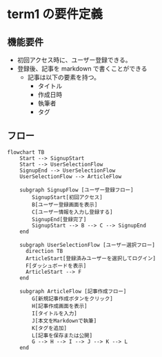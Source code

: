 # term1 の要件定義

## 機能要件

- 初回アクセス時に、ユーザー登録できる。
- 登録後、記事を markdown で書くことができる
  - 記事は以下の要素を持つ。
    - タイトル
    - 作成日時
    - 執筆者
    - タグ

## フロー

```mermaid
flowchart TB
    Start --> SignupStart
    Start --> UserSelectionFlow
    SignupEnd --> UserSelectionFlow
    UserSelectionFlow --> ArticleFlow

    subgraph SignupFlow [ユーザー登録フロー]
        SignupStart[初回アクセス]
        B[ユーザー登録画面を表示]
        C[ユーザー情報を入力し登録する]
        SignupEnd[登録完了]
        SignupStart --> B --> C --> SignupEnd
    end

    subgraph UserSelectionFlow [ユーザー選択フロー]
      direction TB
      ArticleStart[登録済みユーザーを選択してログイン]
      F[ダッシュボードを表示]
      ArticleStart --> F
    end

    subgraph ArticleFlow [記事作成フロー]
        G[新規記事作成ボタンをクリック]
        H[記事作成画面を表示]
        I[タイトルを入力]
        J[本文をMarkdownで執筆]
        K[タグを追加]
        L[記事を保存または公開]
        G --> H --> I --> J --> K --> L
    end

```
